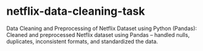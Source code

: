 # netflix-data-cleaning-task
Data Cleaning and Preprocessing of Netflix Dataset using Python (Pandas): Cleaned and preprocessed Netflix dataset using Pandas – handled nulls, duplicates, inconsistent formats, and standardized the data.
